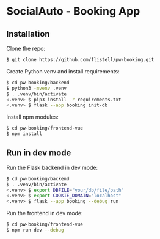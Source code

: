 # SocialAuto - Booking App

## Installation

Clone the repo:

```sh
$ git clone https://github.com/flistell/pw-booking.git
```

Create Python venv and install requirements:

```sh
$ cd pw-booking/backend
$ python3 -mvenv .venv
$ . .venv/bin/activate
<.venv> $ pip3 install -r requirements.txt
<.venv> $ flask --app booking init-db
```

Install npm modules:

```sh
$ cd pw-booking/frontend-vue
$ npm install
```

## Run in dev mode

Run the Flask backend in dev mode:

```sh
$ cd pw-booking/backend
$ . .venv/bin/activate
<.venv> $ export DBFILE="your/db/file/path"
<.venv> $ export COOKIE_DOMAIN="localhost"
<.venv> $ flask --app booking --debug run
```

Run the frontend in dev mode:

```sh
$ cd pw-booking/frontend-vue
$ npm run dev --debug
```

